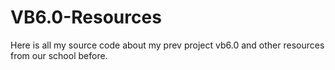 # VB6.0-Resources
Here is all my source code about my prev project vb6.0 and other resources from our school before. 
